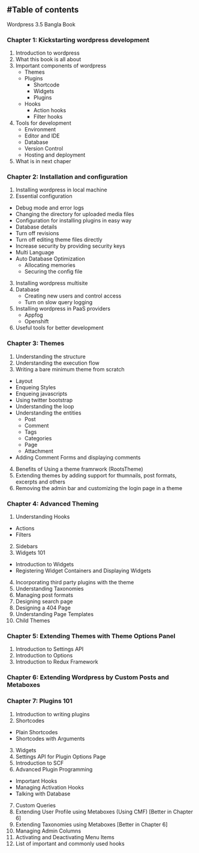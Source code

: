 #Table of contents
---

Wordpress 3.5 Bangla Book


### Chapter 1: Kickstarting wordpress development

1. Introduction to wordpress 
2. What this book is all about
3. Important components of wordpress
    - Themes 
    - Plugins
      - Shortcode
      - Widgets
      - Plugins
    - Hooks
      - Action hooks
      - Filter hooks
4. Tools for development
    - Environment
    - Editor and IDE
    - Database
    - Version Control
    - Hosting and deployment
5. What is in next chaper

### Chapter 2: Installation and configuration
1. Installing wordpress in local machine
2. Essential configuration
  - Debug mode and error logs
  -  Changing the directory for uploaded media files
  - Configuration for installing plugins in easy way
  - Database details
  - Turn off revisions
  - Turn off editing theme files directly
  - Increase security by providing security keys
  - Multi Language
  - Auto Database Optimization
    - Allocating memories
    - Securing the config file 
3. Installing wordpress multisite
4. Database
    - Creating new users and  control access
    - Turn on slow query logging
5. Installing wordpress in PaaS providers
    - Appfog
    - Openshift
6. Useful tools for better development
   
### Chapter 3: Themes
1. Understanding the structure
2. Understanding the execution flow
3. Writing a bare minimum theme from scratch
  - Layout
  - Enqueing Styles
  - Enqueing javascripts
  - Using twitter bootstrap
  - Understanding the loop
  - Understanding the entities
    - Post
    - Comment
    - Tags
    - Categories
    - Page
    - Attachment
  - Adding Comment Forms and displaying comments
4. Benefits of Using a theme framrwork (RootsTheme)
5. Extending themes by adding support for thumnails, post formats, excerpts and others
6. Removing the admin bar and customizing the login page in a theme

### Chapter 4: Advanced Theming
1. Understanding Hooks
  - Actions
  - Filters
2. Sidebars
3. Widgets 101
  - Introduction to Widgets
  - Registering Widget Containers and Displaying Widgets
4. Incorporating third party plugins with the theme
5. Understanding Taxonomies
6. Managing post formats
7. Designing search page
8. Designing a 404 Page
9. Understanding Page Templates
10. Child Themes

### Chapter 5: Extending Themes with Theme Options Panel
1. Introduction to Settings API
2. Introduction to Options 
3. Introduction to Redux Framework

### Chapter 6: Extending Wordpress by Custom Posts and Metaboxes

### Chapter 7: Plugins 101
1. Introduction to writing plugins
2. Shortcodes
  - Plain Shortcodes
  - Shortcodes with Arguments
3. Widgets
4. Settings API for Plugin Options Page
5. Introduction to SCF
6. Advanced Plugin Programming
  - Important Hooks
  - Managing Activation Hooks
  - Talking with Database
7. Custom Queries
8. Extending User Profile using Metaboxes (Using CMF) [Better in Chapter 6]
9. Extending Taxonomies using Metaboxes  [Better in Chapter 6]
10. Managing Admin Columns
11. Activating and Deactivating Menu Items
12. List of important and commonly used hooks

